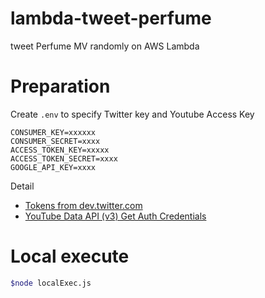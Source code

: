 # lambda-tweet-perfume
tweet Perfume MV randomly on AWS Lambda

# Preparation

Create `.env` to specify Twitter key and Youtube Access Key

```.env
CONSUMER_KEY=xxxxxx
CONSUMER_SECRET=xxxx
ACCESS_TOKEN_KEY=xxxxx
ACCESS_TOKEN_SECRET=xxxx
GOOGLE_API_KEY=xxxx
```

Detail

+ [Tokens from dev.twitter.com](https://dev.twitter.com/oauth/overview/application-owner-access-tokens)
+ [YouTube Data API (v3) Get Auth Credentials](https://developers.google.com/youtube/registering_an_application)

# Local execute

```bash
$node localExec.js
```
